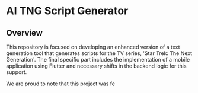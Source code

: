 # AI TNG Script Generator

## Overview

This repository is focused on developing an enhanced version of a text generation tool that generates scripts for the TV series, 'Star Trek: The Next Generation'. The final specific part includes the implementation of a mobile application using Flutter and necessary shifts in the backend logic for this support.

We are proud to note that this project was fe